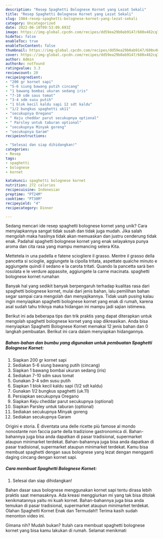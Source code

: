 ```yaml
---
description: "Resep Spaghetti Bolognese Kornet yang Lezat Sekali"
title: "Resep Spaghetti Bolognese Kornet yang Lezat Sekali"
slug: 1984-resep-spaghetti-bolognese-kornet-yang-lezat-sekali
category: Uncategorized
date: 2022-06-18T09:53:09.693Z
image: https://img-global.cpcdn.com/recipes/dd59ea29b0ab9147/680x482cq70/spaghetti-bolognese-kornet-foto-resep-utama.jpg
hideToc: false
enableToc: true
enableTocContent: false
thumbnail: https://img-global.cpcdn.com/recipes/dd59ea29b0ab9147/680x482cq70/spaghetti-bolognese-kornet-foto-resep-utama.jpg
cover: https://img-global.cpcdn.com/recipes/dd59ea29b0ab9147/680x482cq70/spaghetti-bolognese-kornet-foto-resep-utama.jpg
author: Admin
authorAv: notfound
ratingvalue: 3.3
reviewcount: 20
recipeingredient:
- "200 gr kornet sapi"
- "5-6 siung bawang putih cincang"
- "1 bawang bombai ukuran sedang iris"
- "7-10 sdm saus tomat"
- "3-4 sdm susu putih"
- "1 blok kecil kaldu sapi 12 sdt kaldu"
- "1/2 bungkus spaghetti uk11"
- "secukupnya Oregano"
- " Keju cheddar parut secukupnya optional"
- " Parsley untuk taburan optional"
- "secukupnya Minyak goreng"
- "secukupnya Garam"
recipeinstructions:

- "Selesai dan siap dihidangkan!"
categories:
- Resep
tags:
- spaghetti
- bolognese
- kornet

katakunci: spaghetti bolognese kornet 
nutrition: 272 calories
recipecuisine: Indonesian
preptime: "PT24M"
cooktime: "PT30M"
recipeyield: "4"
recipecategory: Dinner

---
```





Sedang mencari ide resep spaghetti bolognese kornet yang unik? Cara menyiapkannya sangat tidak susah dan tidak juga mudah. Jika salah mengolah maka hasilnya tidak akan memuaskan dan justru cenderung tidak enak. Padahal spaghetti bolognese kornet yang enak selayaknya punya aroma dan cita rasa yang mampu memancing selera Kita.





Mettetela in una padella e fatene sciogliere il grasso. Mentre il grasso della pancetta si scioglie, aggiungete la cipolla tritata, aspettate qualche minuto e aggiungete quindi il sedano e la carota tritati. Quando la pancetta sarà ben rosolata e le verdure appassite, aggiungete la carne macinata. spaghetti bolognese kornet rumahan

Banyak hal yang sedikit banyak berpengaruh terhadap kualitas rasa dari spaghetti bolognese kornet, mulai dari jenis bahan, lalu pemilihan bahan segar sampai cara mengolah dan menyajikannya. Tidak usah pusing kalau ingin menyiapkan spaghetti bolognese kornet yang enak di rumah, karena asal sudah tahu triknya maka hidangan ini mampu jadi sajian istimewa.






Berikut ini ada beberapa tips dan trik praktis yang dapat diterapkan untuk mengolah spaghetti bolognese kornet yang siap dikreasikan. Anda bisa menyiapkan Spaghetti Bolognese Kornet memakai 12 jenis bahan dan 0 langkah pembuatan. Berikut ini cara dalam menyiapkan hidangannya.

<!--inarticleads1-->

##### Bahan-bahan dan bumbu yang digunakan untuk pembuatan Spaghetti Bolognese Kornet:

1. Siapkan 200 gr kornet sapi
1. Sediakan 5-6 siung bawang putih (cincang)
1. Siapkan 1 bawang bombai ukuran sedang (iris)
1. Sediakan 7-10 sdm saus tomat
1. Gunakan 3-4 sdm susu putih
1. Siapkan 1 blok kecil kaldu sapi (1/2 sdt kaldu)
1. Gunakan 1/2 bungkus spaghetti (uk.11)
1. Persiapkan secukupnya Oregano
1. Siapkan  Keju cheddar parut secukupnya (optional)
1. Siapkan  Parsley untuk taburan (optional)
1. Sediakan secukupnya Minyak goreng
1. Sediakan secukupnya Garam


Origini e storia. È diventata una delle ricette più famose al mondo nonostante non faccia parte della tradizione gastronomica di. Bahan-bahannya juga bisa anda dapatkan di pasar tradisional, supermarket ataupun minimarket terdekat. Bahan-bahannya juga bisa anda dapatkan di pasar tradisional, supermarket ataupun minimarket terdekat. Kamu bisa membuat spaghetti dengan saus bolognese yang lezat dengan mengganti daging cincang dengan kornet sapi. 

<!--inarticleads2-->

##### Cara membuat Spaghetti Bolognese Kornet:


1. Selesai dan siap dihidangkan!

Bahan dasar saus bolognese menggunakan kornet sapi tentu dirasa lebih praktis saat memasaknya. Ada kreasi menggiurkan mi yang tak bisa ditolak kenikmatannya yaitu mi kuah kornet. Bahan-bahannya juga bisa anda temukan di pasar tradisional, supermarket ataupun minimarket terdekat. Olahan Spaghetti Kornet Enak dan Termudah!! Terima kasih sudah menonton video ini. 

Gimana nih? Mudah bukan? Itulah cara membuat spaghetti bolognese kornet yang bisa kamu lakukan di rumah. Selamat menikmati
